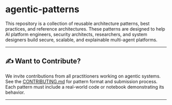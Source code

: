 # agentic-patterns
This repository is a collection of reusable architecture patterns, best practices, and reference architectures. These patterns are designed to help AI platform engineers, security architects, researchers, and system designers build secure, scalable, and explainable multi-agent platforms.

---

## ✍️ Want to Contribute?
We invite contributions from all practitioners working on agentic systems. See the [CONTRIBUTING.md](./CONTRIBUTING.md) for pattern format and submission process. Each pattern must include a real-world code or notebook demonstrating its behavior.

---

